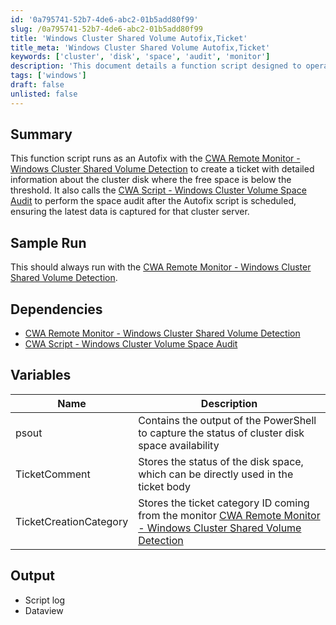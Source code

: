 ```yaml
---
id: '0a795741-52b7-4de6-abc2-01b5add80f99'
slug: /0a795741-52b7-4de6-abc2-01b5add80f99
title: 'Windows Cluster Shared Volume Autofix,Ticket'
title_meta: 'Windows Cluster Shared Volume Autofix,Ticket'
keywords: ['cluster', 'disk', 'space', 'audit', 'monitor']
description: 'This document details a function script designed to operate as an Autofix with the CWA Remote Monitor for Windows Cluster Shared Volume Detection. It creates tickets with comprehensive information about cluster disks when free space drops below a set threshold and invokes a space audit to ensure accurate data capture for cluster servers.'
tags: ['windows']
draft: false
unlisted: false
---
```


## Summary

This function script runs as an Autofix with the [CWA Remote Monitor - Windows Cluster Shared Volume Detection](/docs/a0ee778f-854b-4c86-aa0f-192a09019fe3) to create a ticket with detailed information about the cluster disk where the free space is below the threshold. It also calls the [CWA Script - Windows Cluster Volume Space Audit](/docs/cbd9495c-f2a7-44f1-9f84-55cfa1ac1490) to perform the space audit after the Autofix script is scheduled, ensuring the latest data is captured for that cluster server.

## Sample Run

This should always run with the [CWA Remote Monitor - Windows Cluster Shared Volume Detection](/docs/a0ee778f-854b-4c86-aa0f-192a09019fe3).

## Dependencies

- [CWA Remote Monitor - Windows Cluster Shared Volume Detection](/docs/a0ee778f-854b-4c86-aa0f-192a09019fe3)
- [CWA Script - Windows Cluster Volume Space Audit](/docs/cbd9495c-f2a7-44f1-9f84-55cfa1ac1490)

## Variables

| Name                   | Description                                                                                                      |
|------------------------|------------------------------------------------------------------------------------------------------------------|
| psout                  | Contains the output of the PowerShell to capture the status of cluster disk space availability                    |
| TicketComment          | Stores the status of the disk space, which can be directly used in the ticket body                               |
| TicketCreationCategory  | Stores the ticket category ID coming from the monitor [CWA Remote Monitor - Windows Cluster Shared Volume Detection](/docs/a0ee778f-854b-4c86-aa0f-192a09019fe3) |

## Output

- Script log
- Dataview

